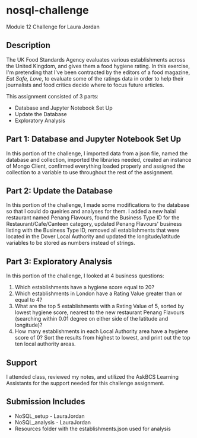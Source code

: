 # nosql-challenge
Module 12 Challenge for Laura Jordan

## Description
The UK Food Standards Agency evaluates various establishments across the United Kingdom, and gives them a food hygiene rating. In this exercise, I'm pretending that I've been contracted by the editors of a food magazine, *Eat Safe, Love*, to evaluate some of the ratings data in order to help their journalists and food critics decide where to focus future articles.

This assignment consisted of 3 parts:
* Database and Jupyter Notebook Set Up
* Update the Database
* Exploratory Analysis

## Part 1: Database and Jupyter Notebook Set Up
In this portion of the challenge, I imported data from a json file, named the database and collection, imported the libraries needed, created an instance of Mongo Client, confirmed everything loaded properly and assigned the collection to a variable to use throughout the rest of the assignment. 

## Part 2: Update the Database
In this portion of the challenge, I made some modifications to the database so that I could do queiries and analyses for them. I added a new halal restaurant named Penang Flavours, found the Business Type ID for the Restaurant/Cafe/Canteen category, updated Penang Flavours' business listing with the Business Type ID, removed all establishments that were located in the Dover Local Authority and updated the longitude/latitude variables to be stored as numbers instead of strings.

## Part 3: Exploratory Analysis
In this portion of the challenge, I looked at 4 business questions:
1. Which establishments have a hygiene score equal to 20?
2. Which establishments in London have a Rating Value greater than or equal to 4?
3. What are the top 5 establishments with a Rating Value of 5, sorted by lowest hygiene score, nearest to the new restaurant Penang Flavours (searching within 0.01 degree on either side of the latitude and longitude)?
4. How many establishments in each Local Authority area have a hygiene score of 0? Sort the results from highest to lowest, and print out the top ten local authority areas.

## Support
I attended class, reviewed my notes, and utilized the AskBCS Learning Assistants for the support needed for this challenge assignment.

## Submission Includes
* NoSQL_setup - LauraJordan
* NoSQL_analysis - LauraJordan
* Resources folder with the establishments.json used for analysis
